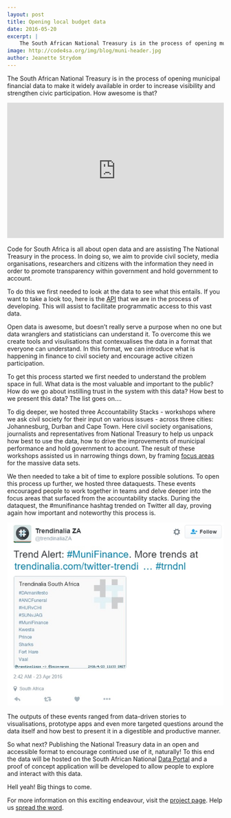 ```yaml
---
layout: post
title: Opening local budget data
date: 2016-05-20
excerpt: |
    The South African National Treasury is in the process of opening municipal financial data to make it widely available in order to increase visibility and strengthen civic participation. How awesome is that?
image: http://code4sa.org/img/blog/muni-header.jpg
author: Jeanette Strydom
---
```


The South African National Treasury is in the process of opening municipal financial data to make it widely available in order to increase visibility and strengthen civic participation. How awesome is that?

<p class="text-center">
    <iframe width="100%" height="315" src="https://www.youtube.com/embed/HYfLQg4-kVs" frameborder="0" allowfullscreen></iframe>
</p>

Code for South Africa is all about open data and are assisting The National Treasury in the process. In doing so, we aim to provide civil society, media organisations, researchers and citizens with the information  they need in order to promote transparency within government and hold government to account.

To do this we first needed to look at the data to see what this entails. If you want to take a look too, here is the [API](https://data.municipalmoney.org.za/) that we are in the process of developing. This will assist to facilitate programmatic access to this vast data.


Open data is awesome, but doesn’t really serve a purpose when no one but data wranglers and statisticians can understand it. To overcome this we create tools and visulisations that contexualises the data in a format that everyone can understand. In this format, we can introduce what is happening in finance to civil society and encourage active citizen participation. 

To get this process started we first needed to understand the problem space in full.
What data is the most valuable and important to the public?
How do we go about instilling trust in the system with this data?
How best to we present this data?
The list goes on….

To dig deeper, we hosted three Accountability Stacks - workshops where we ask civil society for their input on various issues - across three cities: Johannesburg, Durban and Cape Town. Here civil society organisations, journalists and representatives from National Treasury to help us unpack how best to use the data, how to drive the improvements of municipal performance and hold government to account. The result of these workshops assisted us in narrowing things down, by framing [focus areas](https://docs.google.com/document/d/1EeWeyozSs66HY2a1V-HjwT4_QvTUPLzq2wrn2a-sI0E/edit?ts=5714c567) for the massive data sets.

We then needed to take a bit of time to explore possible solutions. To open this process up further, we hosted three dataquests. These events encouraged people to work together in teams and delve deeper into the focus areas that surfaced from the accountability stacks. During the dataquest, the #munifinance hashtag trended on Twitter all day, proving again how important and noteworthy this process is.

<img src="/images/blog/muni-finance-trend-alert.jpg">

The outputs of these events ranged from data-driven stories to visualisations, prototype apps and even more targeted questions around the data itself and how best to present it in a digestible and productive manner.

So what  next?
Publishing the National Treasury data in an open and accessible format to encourage continued use of it, naturally! To this end the data will be hosted on the South African National [Data Portal](http://data.gov.za) and a proof of concept application will be developed to allow people to explore and interact with this data.

Hell yeah! Big things to come.

For more information on this exciting endeavour, visit the [project page](http://code4sa.org/municipal-finance.html). 
Help us [spread the word](https://twitter.com/intent/tweet?text=@Code4SA%20and%20National%20Treasury%20are%20working%20to%20release%20Municipal%20Finance%20Data.%20Read%20more%20here).